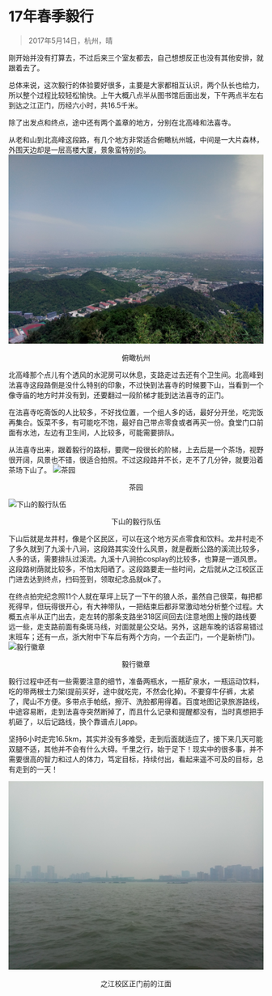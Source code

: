 # 17年春季毅行
> 2017年5月14日，杭州，晴

刚开始并没有打算去，不过后来三个室友都去，自己想想反正也没有其他安排，就跟着去了。

总体来说，这次毅行的体验要好很多，主要是大家都相互认识，两个队长也给力，所以整个过程比较轻松愉快。上午大概八点半从图书馆后面出发，下午两点半左右到达之江正门，历经六小时，共16.5千米。

除了出发点和终点，途中还有两个盖章的地方，分别在北高峰和法喜寺。

从老和山到北高峰这段路，有几个地方非常适合俯瞰杭州城，中间是一大片森林，外围天边却是一层高楼大厦，景象蛮特别的。
![俯瞰杭州](images/俯瞰杭州.jpg)
<center><p>俯瞰杭州</p></center>

北高峰那个点儿有个透风的水泥房可以休息，支路走过去还有个卫生间。北高峰到法喜寺这段路倒是没什么特别的印象，不过快到法喜寺的时候要下山，当看到一个像寺庙的地方时并没有到，还要翻过一段阶梯才能到达法喜寺的正门。

在法喜寺吃斋饭的人比较多，不好找位置，一个组人多的话，最好分开坐，吃完饭再集合。饭菜不多，有可能吃不饱，最好自己带点零食或者再买一份。食堂门口前面有水池，左边有卫生间，人比较多，可能需要排队。

从法喜寺出来，跟着毅行的路标，要爬一段很长的阶梯，上去后是一个茶场，视野很开阔，风景也不错，很适合拍照。不过这段路并不长，走不了几分钟，就要沿着茶场下山了。
![茶园](images/茶园.jpg)
<center><p>茶园</p></center>

![下山的毅行队伍](images/下山的毅行队伍.jpg)
<center><p>下山的毅行队伍</p></center>

下山后就是龙井村，像是个区民区，可以在这个地方买点零食和饮料。龙井村走不了多久就到了九溪十八涧，这段路其实没什么风景，就是截断公路的溪流比较多，人多的话，需要排队过溪流。九溪十八涧拍cosplay的比较多，也算是一道风景。这段路树荫就比较多，不怕太阳晒了。这段路要走一些时间，之后就从之江校区正门进去达到终点，扫码签到，领取纪念品就ok了。

在终点拍完纪念照11个人就在草坪上玩了一下午的狼人杀，虽然自己很菜，每把都死得早，但玩得很开心，有大神带队，一把结束后都非常激动地分析整个过程。大概五点半从正门出去，走左转的那条支路坐318区间回去(注意地图上搜的路线要远一些，走支路前面有条斑马线，对面就是公交站。另外，这趟车晚的话容易错过末班车；还有一点，浙大附中下车后有两个方向，一个去正门，一个是新桥门)。
![毅行徽章](images/纪念品.jpg)
<center><p>毅行徽章</p></center>

毅行过程中还有一些需要注意的细节，准备两瓶水，一瓶矿泉水，一瓶运动饮料，吃的带两根士力架(提前买好，途中就吃完，不然会化掉)。不要穿牛仔裤，太紧了，爬山不方便。多带点手帕纸，擦汗、洗脸都用得着。百度地图记录旅游路线，中途容易断，走到法喜寺突然断掉了，而且什么记录和提醒都没有，当时真想把手机砸了，以后记路线，换个靠谱点儿app。

坚持6小时走完16.5km，其实并没有多难受，走到后面就适应了，接下来几天可能双腿不适，其他并不会有什么大碍。千里之行，始于足下！现实中的很多事，并不需要很高的智力和过人的体力，笃定目标，持续付出，看起来遥不可及的目标，总有走到的一天！

![之江校区正门前的江面](images/之江校区正门前的江面.jpg)
<center><p>之江校区正门前的江面</p></center>